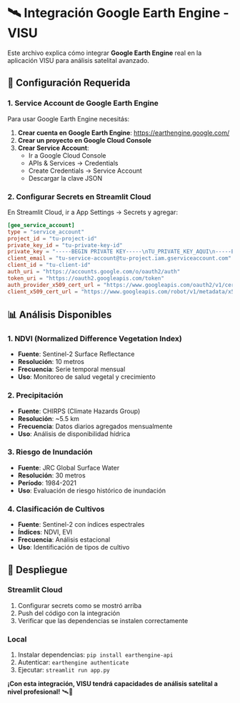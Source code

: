 # 🛰️ Integración Google Earth Engine - VISU

Este archivo explica cómo integrar **Google Earth Engine** real en la aplicación VISU para análisis satelital avanzado.

## 🔧 Configuración Requerida

### 1. Service Account de Google Earth Engine

Para usar Google Earth Engine necesitás:

1. **Crear cuenta en Google Earth Engine**: https://earthengine.google.com/
2. **Crear un proyecto en Google Cloud Console**
3. **Crear Service Account**:
   - Ir a Google Cloud Console
   - APIs & Services → Credentials  
   - Create Credentials → Service Account
   - Descargar la clave JSON

### 2. Configurar Secrets en Streamlit Cloud

En Streamlit Cloud, ir a App Settings → Secrets y agregar:

```toml
[gee_service_account]
type = "service_account"
project_id = "tu-project-id"
private_key_id = "tu-private-key-id"
private_key = "-----BEGIN PRIVATE KEY-----\nTU_PRIVATE_KEY_AQUI\n-----END PRIVATE KEY-----\n"
client_email = "tu-service-account@tu-project.iam.gserviceaccount.com"
client_id = "tu-client-id"
auth_uri = "https://accounts.google.com/o/oauth2/auth"
token_uri = "https://oauth2.googleapis.com/token"
auth_provider_x509_cert_url = "https://www.googleapis.com/oauth2/v1/certs"
client_x509_cert_url = "https://www.googleapis.com/robot/v1/metadata/x509/tu-service-account%40tu-project.iam.gserviceaccount.com"
```

## 📊 Análisis Disponibles

### 1. NDVI (Normalized Difference Vegetation Index)
- **Fuente**: Sentinel-2 Surface Reflectance
- **Resolución**: 10 metros
- **Frecuencia**: Serie temporal mensual
- **Uso**: Monitoreo de salud vegetal y crecimiento

### 2. Precipitación
- **Fuente**: CHIRPS (Climate Hazards Group)
- **Resolución**: ~5.5 km
- **Frecuencia**: Datos diarios agregados mensualmente
- **Uso**: Análisis de disponibilidad hídrica

### 3. Riesgo de Inundación
- **Fuente**: JRC Global Surface Water
- **Resolución**: 30 metros
- **Período**: 1984-2021
- **Uso**: Evaluación de riesgo histórico de inundación

### 4. Clasificación de Cultivos
- **Fuente**: Sentinel-2 con índices espectrales
- **Índices**: NDVI, EVI
- **Frecuencia**: Análisis estacional
- **Uso**: Identificación de tipos de cultivo

## 🚀 Despliegue

### Streamlit Cloud
1. Configurar secrets como se mostró arriba
2. Push del código con la integración
3. Verificar que las dependencias se instalen correctamente

### Local
1. Instalar dependencias: `pip install earthengine-api`
2. Autenticar: `earthengine authenticate`
3. Ejecutar: `streamlit run app.py`

**¡Con esta integración, VISU tendrá capacidades de análisis satelital a nivel profesional!** 🛰️🌾
